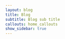 ```yaml
---
layout: blog
title: Blog
subtitle: Blog sub title
callouts: home_callouts
show_sidebar: true
---
```

